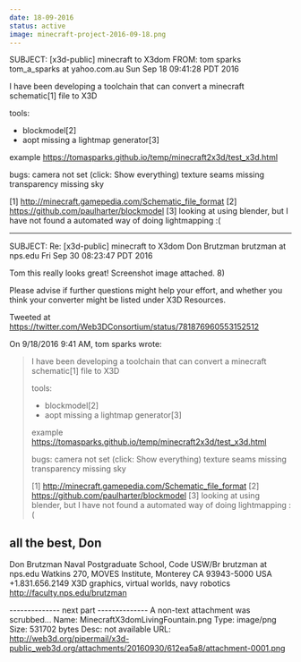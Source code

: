 ```yaml
---
date: 18-09-2016
status: active
image: minecraft-project-2016-09-18.png
---
```

SUBJECT: [x3d-public] minecraft to X3dom
FROM: tom sparks tom_a_sparks at yahoo.com.au
Sun Sep 18 09:41:28 PDT 2016

I have been developing a toolchain that can convert a minecraft 
schematic[1] file to X3D

tools:
* blockmodel[2]
* aopt
missing a lightmap generator[3]

example https://tomasparks.github.io/temp/minecraft2x3d/test_x3d.html

bugs:
camera not set (click: Show everything)
texture seams
missing transparency
missing sky


[1] http://minecraft.gamepedia.com/Schematic_file_format
[2] https://github.com/paulharter/blockmodel
[3] looking at using blender, but I have not found a automated way of 
doing lightmapping :(

---------------------------------------

SUBJECT: Re: [x3d-public] minecraft to X3dom
Don Brutzman brutzman at nps.edu
Fri Sep 30 08:23:47 PDT 2016

Tom this really looks great!  Screenshot image attached.  8)

Please advise if further questions might help your effort, and whether you think your converter might be listed under X3D Resources.

Tweeted at
https://twitter.com/Web3DConsortium/status/781876960553152512

On 9/18/2016 9:41 AM, tom sparks wrote:
> I have been developing a toolchain that can convert a minecraft schematic[1] file to X3D
>
> tools:
> * blockmodel[2]
> * aopt
> missing a lightmap generator[3]
>
> example https://tomasparks.github.io/temp/minecraft2x3d/test_x3d.html
>
> bugs:
> camera not set (click: Show everything)
> texture seams
> missing transparency
> missing sky
>
>
> [1] http://minecraft.gamepedia.com/Schematic_file_format
> [2] https://github.com/paulharter/blockmodel
> [3] looking at using blender, but I have not found a automated way of doing lightmapping :(



all the best, Don
-- 
Don Brutzman  Naval Postgraduate School, Code USW/Br       brutzman at nps.edu
Watkins 270,  MOVES Institute, Monterey CA 93943-5000 USA   +1.831.656.2149
X3D graphics, virtual worlds, navy robotics http://faculty.nps.edu/brutzman

-------------- next part --------------
A non-text attachment was scrubbed...
Name: MinecraftX3domLivingFountain.png
Type: image/png
Size: 531702 bytes
Desc: not available
URL: <http://web3d.org/pipermail/x3d-public_web3d.org/attachments/20160930/612ea5a8/attachment-0001.png>

